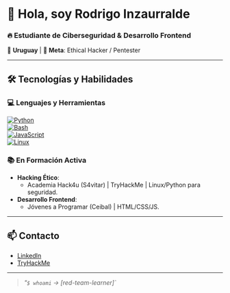 # 👋 Hola, soy Rodrigo Inzaurralde  

### 🔥 **Estudiante de Ciberseguridad & Desarrollo Frontend**  
📍 **Uruguay** | 🎯 **Meta**: Ethical Hacker / Pentester  

---

## 🛠️ **Tecnologías y Habilidades**  

### 💻 **Lenguajes y Herramientas**  
[![Python](https://img.shields.io/badge/Python-3776AB?style=flat&logo=python&logoColor=white)](https://www.python.org/)  
[![Bash](https://img.shields.io/badge/Bash-4EAA25?style=flat&logo=gnu-bash&logoColor=white)](https://www.gnu.org/software/bash/)  
[![JavaScript](https://img.shields.io/badge/JavaScript-F7DF1E?style=flat&logo=javascript&logoColor=black)](https://developer.mozilla.org/es/docs/Web/JavaScript)  
[![Linux](https://img.shields.io/badge/Linux-FCC624?style=flat&logo=linux&logoColor=black)](https://www.linux.org/)  

### 📚 **En Formación Activa**  
- **Hacking Ético**:  
  - Academia Hack4u (S4vitar) | TryHackMe | Linux/Python para seguridad.  
- **Desarrollo Frontend**:  
  - Jóvenes a Programar (Ceibal) | HTML/CSS/JS.  

---

## 📫 **Contacto**  
- [LinkedIn]([https://www.linkedin.com/in/tuperfil](https://www.linkedin.com/in/rodrigo-inzaurralde-084846150/))  
- [TryHackMe]([https://tryhackme.com/p/tuperfil](https://tryhackme.com/p/rodrigoinzaurralde97))  

---

> *"`$ whoami` → [red-team-learner]`*  
